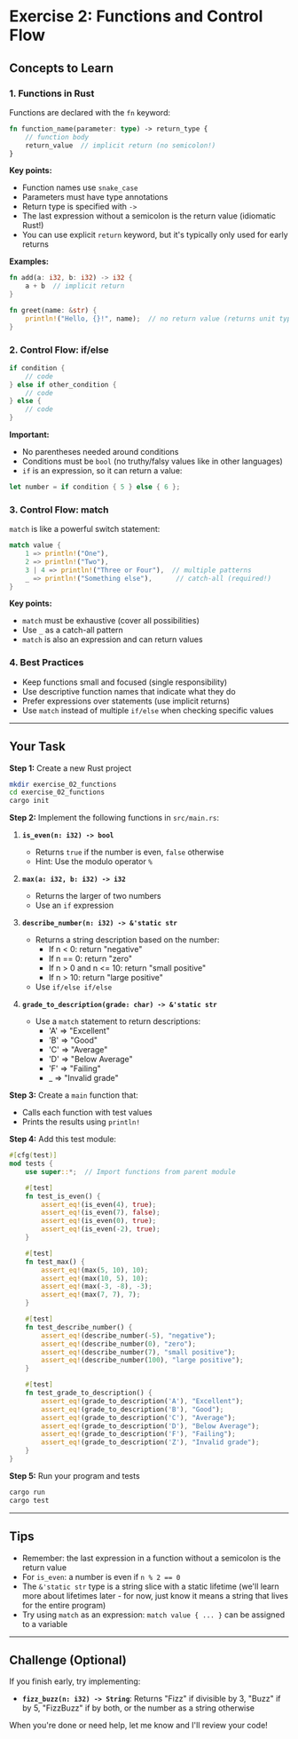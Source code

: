 # Exercise 2: Functions and Control Flow

## Concepts to Learn

### 1. Functions in Rust
Functions are declared with the `fn` keyword:
```rust
fn function_name(parameter: type) -> return_type {
    // function body
    return_value  // implicit return (no semicolon!)
}
```

**Key points:**
- Function names use `snake_case`
- Parameters must have type annotations
- Return type is specified with `->`
- The last expression without a semicolon is the return value (idiomatic Rust!)
- You can use explicit `return` keyword, but it's typically only used for early returns

**Examples:**
```rust
fn add(a: i32, b: i32) -> i32 {
    a + b  // implicit return
}

fn greet(name: &str) {
    println!("Hello, {}!", name);  // no return value (returns unit type ())
}
```

### 2. Control Flow: if/else
```rust
if condition {
    // code
} else if other_condition {
    // code
} else {
    // code
}
```

**Important:**
- No parentheses needed around conditions
- Conditions must be `bool` (no truthy/falsy values like in other languages)
- `if` is an expression, so it can return a value:
```rust
let number = if condition { 5 } else { 6 };
```

### 3. Control Flow: match
`match` is like a powerful switch statement:
```rust
match value {
    1 => println!("One"),
    2 => println!("Two"),
    3 | 4 => println!("Three or Four"),  // multiple patterns
    _ => println!("Something else"),      // catch-all (required!)
}
```

**Key points:**
- `match` must be exhaustive (cover all possibilities)
- Use `_` as a catch-all pattern
- `match` is also an expression and can return values

### 4. Best Practices
- Keep functions small and focused (single responsibility)
- Use descriptive function names that indicate what they do
- Prefer expressions over statements (use implicit returns)
- Use `match` instead of multiple `if/else` when checking specific values

---

## Your Task

**Step 1:** Create a new Rust project
```bash
mkdir exercise_02_functions
cd exercise_02_functions
cargo init
```

**Step 2:** Implement the following functions in `src/main.rs`:

1. **`is_even(n: i32) -> bool`**
   - Returns `true` if the number is even, `false` otherwise
   - Hint: Use the modulo operator `%`

2. **`max(a: i32, b: i32) -> i32`**
   - Returns the larger of two numbers
   - Use an `if` expression

3. **`describe_number(n: i32) -> &'static str`**
   - Returns a string description based on the number:
     - If n < 0: return "negative"
     - If n == 0: return "zero"
     - If n > 0 and n <= 10: return "small positive"
     - If n > 10: return "large positive"
   - Use `if/else if/else`

4. **`grade_to_description(grade: char) -> &'static str`**
   - Use a `match` statement to return descriptions:
     - 'A' => "Excellent"
     - 'B' => "Good"
     - 'C' => "Average"
     - 'D' => "Below Average"
     - 'F' => "Failing"
     - _ => "Invalid grade"

**Step 3:** Create a `main` function that:
- Calls each function with test values
- Prints the results using `println!`

**Step 4:** Add this test module:

```rust
#[cfg(test)]
mod tests {
    use super::*;  // Import functions from parent module

    #[test]
    fn test_is_even() {
        assert_eq!(is_even(4), true);
        assert_eq!(is_even(7), false);
        assert_eq!(is_even(0), true);
        assert_eq!(is_even(-2), true);
    }

    #[test]
    fn test_max() {
        assert_eq!(max(5, 10), 10);
        assert_eq!(max(10, 5), 10);
        assert_eq!(max(-3, -8), -3);
        assert_eq!(max(7, 7), 7);
    }

    #[test]
    fn test_describe_number() {
        assert_eq!(describe_number(-5), "negative");
        assert_eq!(describe_number(0), "zero");
        assert_eq!(describe_number(7), "small positive");
        assert_eq!(describe_number(100), "large positive");
    }

    #[test]
    fn test_grade_to_description() {
        assert_eq!(grade_to_description('A'), "Excellent");
        assert_eq!(grade_to_description('B'), "Good");
        assert_eq!(grade_to_description('C'), "Average");
        assert_eq!(grade_to_description('D'), "Below Average");
        assert_eq!(grade_to_description('F'), "Failing");
        assert_eq!(grade_to_description('Z'), "Invalid grade");
    }
}
```

**Step 5:** Run your program and tests
```bash
cargo run
cargo test
```

---

## Tips
- Remember: the last expression in a function without a semicolon is the return value
- For `is_even`: a number is even if `n % 2 == 0`
- The `&'static str` type is a string slice with a static lifetime (we'll learn more about lifetimes later - for now, just know it means a string that lives for the entire program)
- Try using `match` as an expression: `match value { ... }` can be assigned to a variable

---

## Challenge (Optional)
If you finish early, try implementing:
- **`fizz_buzz(n: i32) -> String`**: Returns "Fizz" if divisible by 3, "Buzz" if by 5, "FizzBuzz" if by both, or the number as a string otherwise

When you're done or need help, let me know and I'll review your code!
